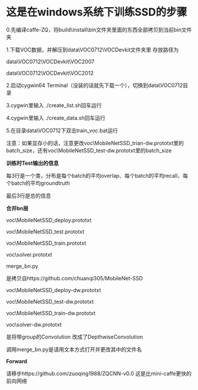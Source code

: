 # 这是在windows系统下训练SSD的步骤

0.先编译caffe-ZQ，将build\install\bin文件夹里面的东西全部拷贝到当前bin文件夹

1.下载VOC数据，并解压到data\VOC0712\VOCDevkit文件夹里
存放路径为

 data\VOC0712\VOCDevkit\VOC2007

 data\VOC0712\VOCDevkit\VOC2012

2.启动cygwin64 Terminal（没装的话就先下载一个），切换到data\VOC0712目录

3.cygwin里输入 ./create_list.sh回车运行

4.cygwin里输入 ./create_data.sh回车运行

5.在目录data\VOC0712下双击train_voc.bat运行

注意：如果显存小的话，注意更改voc\MobileNetSSD_trian-dw.prototxt里的batch_size，还有voc\MobileNetSSD_test-dw.prototxt里的batch_size

**训练时Test输出的信息**

每3行是一个类，分布是每个batch的平均overlap、每个batch的平均recall、每个batch的平均groundtruth

最后3行是总的信息

**合并bn层**

voc\MobileNetSSD_deploy.prototxt

voc\MobileNetSSD_test.prototxt

voc\MobileNetSSD_train.prototxt

voc\solver.prototxt

merge_bn.py

是拷贝自https://github.com/chuanqi305/MobileNet-SSD

voc\MobileNetSSD_deploy-dw.prototxt

voc\MobileNetSSD_test-dw.prototxt

voc\MobileNetSSD_train-dw.prototxt

voc\solver-dw.prototxt

是将带group的Convolution 改成了DepthwiseConvolution

调用merge_bn.py是请用文本方式打开并更改其中的文件名

**Forward**

请移步https://github.com/zuoqing1988/ZQCNN-v0.0  这是比mini-caffe更快的前向网络